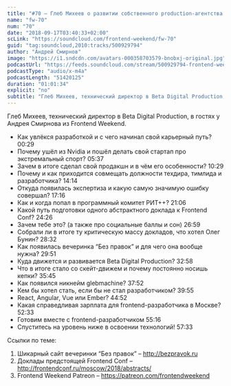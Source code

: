 ```yaml
---
title: "#70 – Глеб Михеев о развитии собственного production-агентства и подготовке Frontend Conf"
name: "fw-70"
num: "70"
date: "2018-09-17T03:40:33+02:00"
scLink: "https://soundcloud.com/frontend-weekend/fw-70"
guid: "tag:soundcloud,2010:tracks/500929794"
author: "Андрей Смирнов"
image: "https://i1.sndcdn.com/avatars-000358703579-bnobxj-original.jpg"
podcastUrl: "https://feeds.soundcloud.com/stream/500929794-frontend-weekend-fw-70.m4a"
podcastType: "audio/x-m4a"
podcastLength: "51420125"
duration: "01:01:34"
explicit: "no"
subtitle: "Глеб Михеев, технический директор в Beta Digital Production, в гостях у Андрея Смирнова из Frontend Weekend. "
---
```

Глеб Михеев, технический директор в Beta Digital Production, в гостях у Андрея Смирнова из Frontend Weekend. 

- Как увлёкся разработкой и с чего начинал свой карьерный путь? <timecode>00:29</timecode>
- Почему ушёл из Nvidia и пошёл делать свой стартап про экстремальный спорт? <timecode>05:37</timecode>
- Зачем в итоге сделал свой продакшн и в чём его особенности? <timecode>10:29</timecode>
- Почему и как приходится совмещать должности техдира, тимлида и разработчика? <timecode>14:14</timecode>
- Откуда появилась экспертиза и какую самую значимую ошибку совершал? <timecode>17:16</timecode>
- Как и когда попал в программный комитет РИТ++? <timecode>21:06</timecode>
- Какой путь подготовки одного абстрактного доклада к Frontend Conf? <timecode>24:26</timecode>
- Зачем тебе это? (а также про социальные баллы и сон) <timecode>26:59</timecode>
- Собрали ли в итоге ту критическую массу докладов, что хотел Олег Бунин? <timecode>28:32</timecode>
- Как появилась вечеринка “Без правок” и для чего она вообще нужна? <timecode>29:51</timecode>
- Куда движется и развивается Beta Digital Production? <timecode>32:58</timecode>
- Что в итоге стало со скейт-движем и почему постоянно носишь кепки? <timecode>35:45</timecode>
- Как появился никнейм glebmachine? <timecode>37:52</timecode>
- Кем бы хотел стать, если бы не стал разработчиком? <timecode>39:55</timecode>
- React, Angular, Vue или Ember? <timecode>44:52</timecode>
- Какая справедливая зарплата для frontend-разработчика в Москве? <timecode>52:33</timecode>
- Готовим вместе с frontend-разработчиком <timecode>55:16</timecode>
- Спуститесь на уровень ниже в освоении технологий! <timecode>57:33</timecode>

Ссылки по теме:
1) Шикарный сайт вечеринки “Без правок” – http://bezpravok.ru
2) Доклады предстоящей Frontend Conf – http://frontendconf.ru/moscow/2018/abstracts/
3) Frontend Weekend Patreon – https://patreon.com/frontendweekend